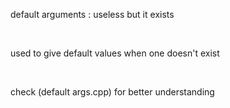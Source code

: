 <p>default arguments : useless but it exists</p><br>
<p>used to give default values when one doesn't exist</p><br>
<p>check (default args.cpp) for better understanding</p>